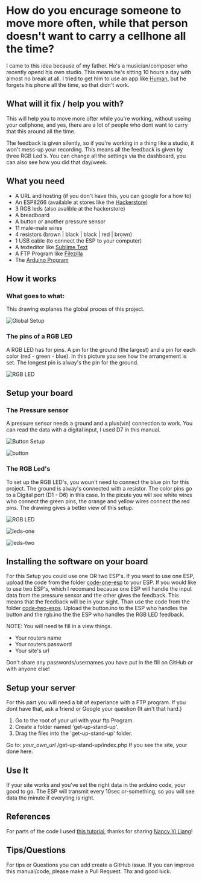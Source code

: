 # How do you encurage someone to move more often, while that person doesn't want to carry a cellhone all the time?

I came to this idea because of my father. He's a musician/composer who recently opend his own studio. This means he's sitting 10 hours a day with almost no break at all. I tried to get him to use an app like [Human](http://human.co/), but he forgets his phone all the time, so that didn't work.

## What will it fix / help you with?
This will help you to move more ofter while you're working, without useing your cellphone, and yes, there are a lot of people who dont want to carry that this around all the time. 

The feedback is given silently, so if you're working in a thing like a studio, it won't mess-up your recording. This means all the feedback is given by three RGB Led's. You can change all the settings via the dashboard, you can also see how you did that day/week.

## What you need
* A URL and hosting (if you don't have this, you can google for a how to)
* An ESP8266 (available at stores like the [Hackerstore](http://www.hackerstore.nl/))
* 3 RGB leds (also avalible at the hackerstore)
* A breadboard
* A button or another pressure sensor
* 11 male-male wires
* 4 resistors (brown | black | black | red | brown) 
* 1 USB cable (to connect the ESP to your computer)
* A texteditor like [Sublime Text](https://www.sublimetext.com/3)
* A FTP Program like [Filezilla](https://filezilla-project.org/)
* The [Arduino Program](https://www.arduino.cc/en/Main/Software)

## How it works
### What goes to what:
This drawing explanes the global proces of this project.

![Global Setup](https://github.com/MartijnNieuwenhuizen/Internet_of_Things/blob/master/images/setup-drawing.jpg "What goes to what")

### The pins of a RGB LED
A RGB LED has for pins. A pin for the ground (the largest) and a pin for each color (red - green - blue). In this picture you see how the arrangement is set. The longest pin is alway's the pin for the ground.

![RGB LED](https://github.com/MartijnNieuwenhuizen/Internet_of_Things/blob/master/images/rgb-led.jpg "RGB LED")

## Setup your board
### The Pressure sensor
A pressure sensor needs a ground and a plus(vin) connection to work. You can read the data with a digital input, I used D7 in this manual.

![Button Setup](https://github.com/MartijnNieuwenhuizen/Internet_of_Things/blob/master/images/button-setup.jpg "Button Setup")

![button](https://github.com/MartijnNieuwenhuizen/Internet_of_Things/blob/master/images/button.jpg "button")

### The RGB Led's
To set up the RGB LED's, you woun't need to connect the blue pin for this project. The ground is alway's connected with a resistor. The color pins go to a Digital port (D1 - D6) in this case. In the picute you will see white wires who connect the green pins, the orange and yellow wires connect the red pins. The drawing gives a better view of this setup.

![RGB LED](https://github.com/MartijnNieuwenhuizen/Internet_of_Things/blob/master/images/rgb-setup.jpg "RGB LED")

![leds-one](https://github.com/MartijnNieuwenhuizen/Internet_of_Things/blob/master/images/leds-one.jpg "leds-one")

![leds-two](https://github.com/MartijnNieuwenhuizen/Internet_of_Things/blob/master/images/leds-two.jpg "leds-two")

## Installing the software on your board
For this Setup you could use one OR two ESP's. If you want to use one ESP, upload the code from the folder [code-one-esp](https://github.com/MartijnNieuwenhuizen/Internet_of_Things/tree/master/manual/code-one-esp) to your ESP. If you would like to use two ESP's, which I recomand because one ESP will handle the input data from the pressure sensor and the other gives the feedback. This means that the feedback will be in your sight. Than use the code from the folder [code-two-esps](https://github.com/MartijnNieuwenhuizen/Internet_of_Things/tree/master/manual/code-two-esps). Upload the button.ino to the ESP who handles the button and the rgb.ino the the ESP who handles the RGB LED feedback.

NOTE: You will need te fill in a view things. 

* Your routers name
* Your routers password
* Your site's url

Don't share any passwords/usernames you have put in the fill on GitHub or with anyone else!

## Setup your server
For this part you will need a bit of experiance with a FTP program. If you dont have that, ask a friend or Google your question (It ain't that hard.)

1. Go to the root of your url with your ftp Program.
2. Create a folder named 'get-up-stand-up'.
3. Drag the files into the 'get-up-stand-up' folder.

Go to: *your_own_url* /get-up-stand-up/index.php
If you see the site, your done here.


## Use It
If your site works and you've set the right data in the arduino code, your good to go. The ESP will transmit every 10sec or-something, so you will see data the minute if everyting is right.

## References
For parts of the code I used [this tutorial](http://blog.nyl.io/esp8266-led-arduino/), thanks for sharing [Nancy Yi Liang](http://blog.nyl.io/author/nyl/)!

## Tips/Questions
For tips or Questions you can add create a GitHub issue. If you can improve this manual/code, please make a Pull Request. Thx and good luck.
